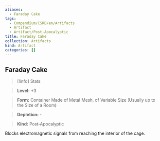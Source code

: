 ```yaml
---
aliases:
  - Faraday Cake
tags:
  - Compendium/CSRD/en/Artifacts
  - Artifact
  - Artifact/Post-Apocalyptic
title: Faraday Cake
collection: Artifacts
kind: Artifact
categories: []
---
```

## Faraday Cake    
>[!info] Stats    
> **Level:** +3    
> **Form:** Container Made of Metal Mesh, of Variable Size (Usually up to the Size of a Room)    
> **Depletion:** -    
> **Kind:** Post-Apocalyptic  
    
Blocks electromagnetic signals from reaching the interior of the cage.